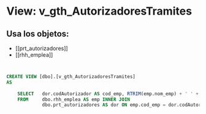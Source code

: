 # View: v_gth_AutorizadoresTramites

## Usa los objetos:
- [[prt_autorizadores]]
- [[rhh_emplea]]

```sql


CREATE VIEW [dbo].[v_gth_AutorizadoresTramites]
AS
	
	SELECT   dor.codAutorizador AS cod_emp, RTRIM(emp.nom_emp) + ' ' + RTRIM(emp.ap1_emp) + ' ' + RTRIM(emp.ap2_emp) AS Nombre
	FROM     dbo.rhh_emplea AS emp INNER JOIN
	         dbo.prt_autorizadores AS dor ON emp.cod_emp = dor.codAutorizador

```
